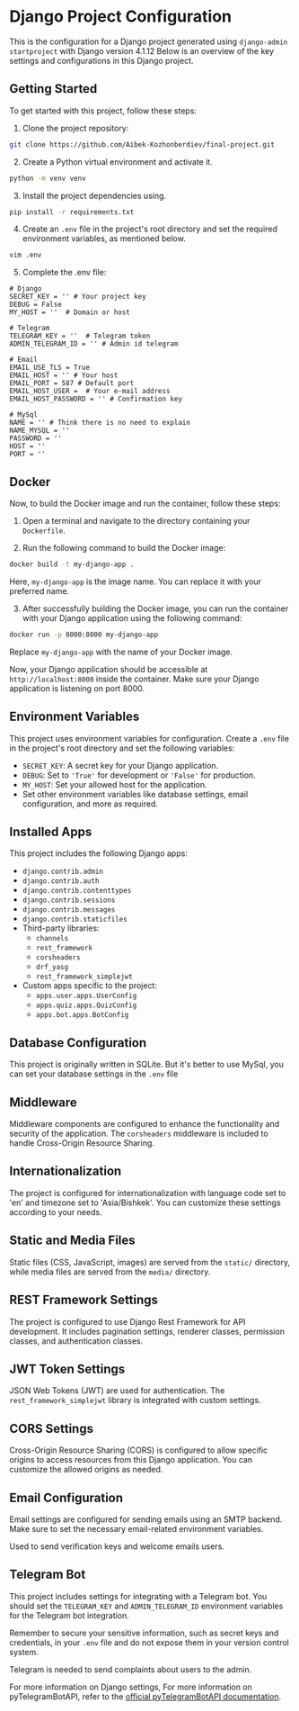 # Django Project Configuration

This is the configuration for a Django project generated using `django-admin startproject` with Django version 4.1.12 Below is an overview of the key settings and configurations in this Django project.

## Getting Started

To get started with this project, follow these steps:

1. Clone the project repository:
```bash 
git clone https://github.com/Aibek-Kozhonberdiev/final-project.git
```
2. Create a Python virtual environment and activate it.
```bash
python -m venv venv
```
3. Install the project dependencies using.
```bash
pip install -r requirements.txt
```
4. Create an `.env` file in the project's root directory and set the required environment variables, as mentioned below.
```bash
vim .env
```
5. Complete the .env file:
```env
# Django
SECRET_KEY = '' # Your project key
DEBUG = False
MY_HOST = ''  # Domain or host

# Telegram
TELEGRAM_KEY = ''  # Telegram token
ADMIN_TELEGRAM_ID = '' # Admin id telegram

# Email
EMAIL_USE_TLS = True
EMAIL_HOST = '' # Your host
EMAIL_PORT = 587 # Default port
EMAIL_HOST_USER =  # Your e-mail address
EMAIL_HOST_PASSWORD = '' # Confirmation key

# MySql 
NAME = '' # Think there is no need to explain
NAME_MYSQL = ''
PASSWORD = ''
HOST = ''
PORT = ''
```

## Docker

Now, to build the Docker image and run the container, follow these steps:

1. Open a terminal and navigate to the directory containing your `Dockerfile`.

2. Run the following command to build the Docker image:

```bash
docker build -t my-django-app .
```

Here, `my-django-app` is the image name. You can replace it with your preferred name.

3. After successfully building the Docker image, you can run the container with your Django application using the following command:

```bash
docker run -p 8000:8000 my-django-app
```

Replace `my-django-app` with the name of your Docker image.

Now, your Django application should be accessible at `http://localhost:8000` inside the container. Make sure your Django application is listening on port 8000.

## Environment Variables

This project uses environment variables for configuration. Create a `.env` file in the project's root directory and set the following variables:

- `SECRET_KEY`: A secret key for your Django application.
- `DEBUG`: Set to `'True'` for development or `'False'` for production.
- `MY_HOST`: Set your allowed host for the application.
- Set other environment variables like database settings, email configuration, and more as required.

## Installed Apps

This project includes the following Django apps:
- `django.contrib.admin`
- `django.contrib.auth`
- `django.contrib.contenttypes`
- `django.contrib.sessions`
- `django.contrib.messages`
- `django.contrib.staticfiles`
- Third-party libraries:
  - `channels`
  - `rest_framework`
  - `corsheaders`
  - `drf_yasg`
  - `rest_framework_simplejwt`
- Custom apps specific to the project:
  - `apps.user.apps.UserConfig`
  - `apps.quiz.apps.QuizConfig`
  - `apps.bot.apps.BotConfig`

## Database Configuration

This project is originally written in SQLite. But it's better to use MySql, you can set your database settings in the `.env` file

## Middleware

Middleware components are configured to enhance the functionality and security of the application. The `corsheaders` middleware is included to handle Cross-Origin Resource Sharing.

## Internationalization

The project is configured for internationalization with language code set to 'en' and timezone set to 'Asia/Bishkek'. You can customize these settings according to your needs.

## Static and Media Files

Static files (CSS, JavaScript, images) are served from the `static/` directory, while media files are served from the `media/` directory.

## REST Framework Settings

The project is configured to use Django Rest Framework for API development. It includes pagination settings, renderer classes, permission classes, and authentication classes.

## JWT Token Settings

JSON Web Tokens (JWT) are used for authentication. The `rest_framework_simplejwt` library is integrated with custom settings.

## CORS Settings

Cross-Origin Resource Sharing (CORS) is configured to allow specific origins to access resources from this Django application. You can customize the allowed origins as needed.

## Email Configuration

Email settings are configured for sending emails using an SMTP backend. Make sure to set the necessary email-related environment variables.

Used to send verification keys and welcome emails users.

## Telegram Bot

This project includes settings for integrating with a Telegram bot. You should set the `TELEGRAM_KEY` and `ADMIN_TELEGRAM_ID` environment variables for the Telegram bot integration.

Remember to secure your sensitive information, such as secret keys and credentials, in your `.env` file and do not expose them in your version control system.

Telegram is needed to send complaints about users to the admin.

For more information on Django settings, For more information on pyTelegramBotAPI, refer to the [official pyTelegramBotAPI documentation](https://pytba.readthedocs.io/en/latest/).
